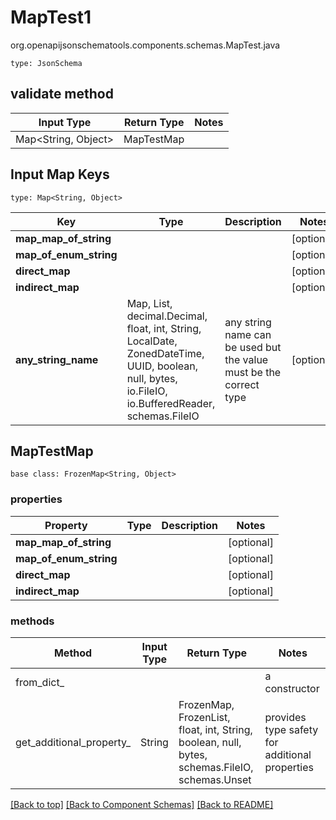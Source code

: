 # MapTest1
org.openapijsonschematools.components.schemas.MapTest.java
```
type: JsonSchema
```

## validate method
| Input Type | Return Type | Notes |
| ---------- | ----------- | ----- |
| Map<String, Object> | MapTestMap | |

## Input Map Keys
```
type: Map<String, Object>
```
Key | Type |  Description | Notes
------------ | ------------- | ------------- | -------------
**map_map_of_string** |  |  | [optional]
**map_of_enum_string** |  |  | [optional]
**direct_map** |  |  | [optional]
**indirect_map** |  |  | [optional]
**any_string_name** | Map, List, decimal.Decimal, float, int, String, LocalDate, ZonedDateTime, UUID, boolean, null, bytes, io.FileIO, io.BufferedReader, schemas.FileIO | any string name can be used but the value must be the correct type | [optional]

## MapTestMap
```
base class: FrozenMap<String, Object>
```

### properties
Property | Type | Description | Notes
-------- | ---- | ----------- | -----
**map_map_of_string** |  |  | [optional]
**map_of_enum_string** |  |  | [optional]
**direct_map** |  |  | [optional]
**indirect_map** |  |  | [optional]

### methods
Method | Input Type | Return Type | Notes
------ | ---------- | ----------- | ------
from_dict_ |  |  | a constructor
get_additional_property_ | String | FrozenMap, FrozenList, float, int, String, boolean, null, bytes, schemas.FileIO, schemas.Unset | provides type safety for additional properties




[[Back to top]](#top) [[Back to Component Schemas]](../../../README.md#Component-Schemas) [[Back to README]](../../../README.md)
